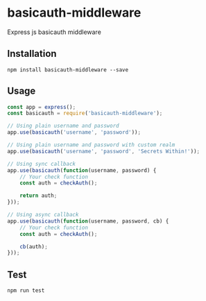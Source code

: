 # basicauth-middleware

Express js basicauth middleware

## Installation

```shell
npm install basicauth-middleware --save
```

## Usage

```javascript
const app = express();
const basicauth = require('basicauth-middleware');

// Using plain username and password
app.use(basicauth('username', 'password'));

// Using plain username and password with custom realm
app.use(basicauth('username', 'password', 'Secrets Within!'));

// Using sync callback
app.use(basicauth(function(username, password) {
    // Your check function
    const auth = checkAuth();

    return auth;
}));

// Using async callback
app.use(basicauth(function(username, password, cb) {
    // Your check function
    const auth = checkAuth();

    cb(auth);
}));
```

## Test

```shell
npm run test
```

